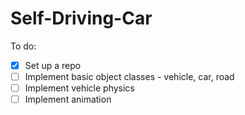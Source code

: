 # Self-Driving-Car

To do:

- [x] Set up a repo
- [ ] Implement basic object classes - vehicle, car, road
- [ ] Implement vehicle physics
- [ ] Implement animation 
